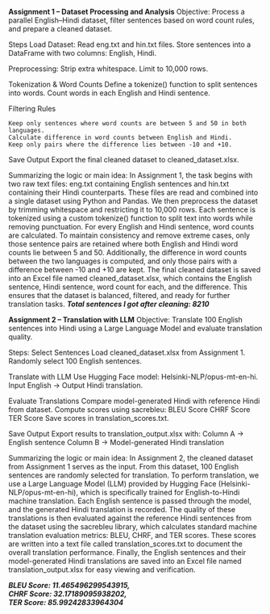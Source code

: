 **Assignment 1 – Dataset Processing and Analysis**
Objective: Process a parallel English–Hindi dataset, filter sentences based on word count rules, and prepare a cleaned dataset.


Steps
Load Dataset: 
    Read eng.txt and hin.txt files.
    Store sentences into a DataFrame with two columns: English, Hindi.

Preprocessing: 
    Strip extra whitespace.
    Limit to 10,000 rows.

Tokenization & Word Counts
    Define a tokenize() function to split sentences into words.
    Count words in each English and Hindi sentence.

Filtering Rules

    Keep only sentences where word counts are between 5 and 50 in both languages.
    Calculate difference in word counts between English and Hindi.
    Keep only pairs where the difference lies between -10 and +10.

Save Output
    Export the final cleaned dataset to cleaned_dataset.xlsx.


Summarizing the logic or main idea:
In Assignment 1, the task begins with two raw text files: eng.txt containing English sentences and hin.txt containing their Hindi counterparts. 
These files are read and combined into a single dataset using Python and Pandas. We then preprocess the dataset by trimming whitespace and restricting it to 10,000 rows. 
Each sentence is tokenized using a custom tokenize() function to split text into words while removing punctuation. For every English and Hindi sentence, word counts are calculated. 
To maintain consistency and remove extreme cases, only those sentence pairs are retained where both English and Hindi word counts lie between 5 and 50. 
Additionally, the difference in word counts between the two languages is computed, and only those pairs with a difference between -10 and +10 are kept. 
The final cleaned dataset is saved into an Excel file named cleaned_dataset.xlsx, which contains the English sentence, Hindi sentence, word count for each, and the difference. 
This ensures that the dataset is balanced, filtered, and ready for further translation tasks.
***Total sentences I got after cleaning: 8210***


**Assignment 2 – Translation with LLM**
Objective: Translate 100 English sentences into Hindi using a Large Language Model and evaluate translation quality.

Steps:
Select Sentences
    Load cleaned_dataset.xlsx from Assignment 1.
    Randomly select 100 English sentences.

Translate with LLM
    Use Hugging Face model: Helsinki-NLP/opus-mt-en-hi.
    Input English → Output Hindi translation.

Evaluate Translations
    Compare model-generated Hindi with reference Hindi from dataset.
    Compute scores using sacrebleu:
      BLEU Score
      CHRF Score
      TER Score
    Save scores in translation_scores.txt.

Save Output
    Export results to translation_output.xlsx with:
    Column A → English sentence
    Column B → Model-generated Hindi translation

Summarizing the logic or main idea:
In Assignment 2, the cleaned dataset from Assignment 1 serves as the input. From this dataset, 100 English sentences are randomly selected for translation. 
To perform translation, we use a Large Language Model (LLM) provided by Hugging Face (Helsinki-NLP/opus-mt-en-hi), which is specifically trained for English-to-Hindi machine translation. 
Each English sentence is passed through the model, and the generated Hindi translation is recorded. The quality of these translations is then evaluated against the reference Hindi sentences 
from the dataset using the sacrebleu library, which calculates standard machine translation evaluation metrics: BLEU, CHRF, and TER scores. These scores are written into a text file called translation_scores.txt 
to document the overall translation performance. Finally, the English sentences and their model-generated Hindi translations are saved into an Excel file named translation_output.xlsx for easy 
viewing and verification.





***BLEU Score: 11.465496299543915,   
CHRF Score: 32.17189095938202,   
TER Score: 85.99242833964304***


